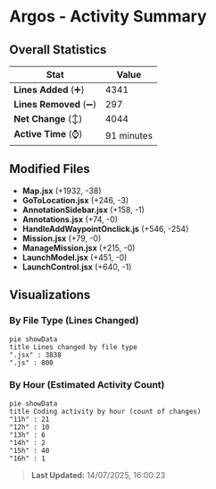 # Argos - Activity Summary 

## Overall Statistics

| Stat                   | Value                                                             |
| ---------------------- | ----------------------------------------------------------------- |
| **Lines Added** (➕)   | 4341                                          |
| **Lines Removed** (➖) | 297                                        |
| **Net Change** (↕)    | 4044                |
| **Active Time** (⌚)   | 91 minutes |


## Modified Files
- **Map.jsx** (+1932, -38)
- **GoToLocation.jsx** (+246, -3)
- **AnnotationSidebar.jsx** (+158, -1)
- **Annotations.jsx** (+74, -0)
- **HandleAddWaypointOnclick.js** (+546, -254)
- **Mission.jsx** (+79, -0)
- **ManageMission.jsx** (+215, -0)
- **LaunchModel.jsx** (+451, -0)
- **LaunchControl.jsx** (+640, -1)

## Visualizations

### By File Type (Lines Changed)

```mermaid
pie showData
title Lines changed by file type
".jsx" : 3838
".js" : 800
```

### By Hour (Estimated Activity Count)

```mermaid
pie showData
title Coding activity by hour (count of changes)
"11h" : 21
"12h" : 10
"13h" : 6
"14h" : 2
"15h" : 40
"16h" : 1
```


> **Last Updated:** 14/07/2025, 16:00:23